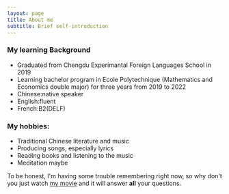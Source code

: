 ```yaml
---
layout: page
title: About me
subtitle: Brief self-introduction
---
```


### My learning Background

- Graduated from Chengdu Experimantal Foreign Languages School in 2019
- Learning bachelor program in Ecole Polytechnique (Mathematics and Economics double major) for three years from 2019 to 2022
- Chinese:native speaker   
- English:fluent   
- French:B2(DELF)

### My hobbies:

- Traditional Chinese literature and music
- Producing songs, especially lyrics
- Reading books and listening to the music
- Meditation maybe


To be honest, I'm having some trouble remembering right now, so why don't you just watch [my movie](http://en.wikipedia.org/wiki/The_Princess_Bride_%28film%29) and it will answer **all** your questions.
